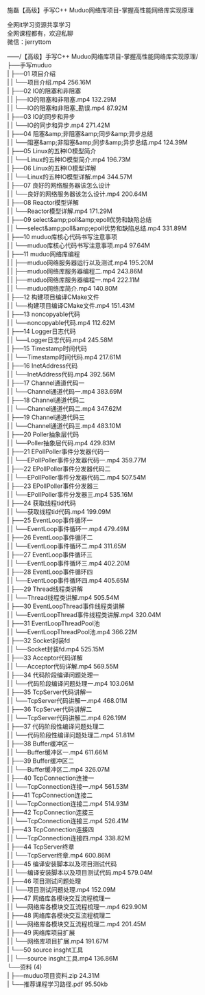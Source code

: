 施磊【高级】手写C++ Muduo网络库项目-掌握高性能网络库实现原理

全网it学习资源共享学习<br>全网课程都有，欢迎私聊<br>微信：jerryttom<br>

——/【高级】手写C++ Muduo网络库项目-掌握高性能网络库实现原理/<br> ├──手写muduo<br> | ├──01 项目介绍<br> | | └──项目介绍.mp4 256.16M<br> | ├──02 IO的阻塞和非阻塞<br> | | ├──IO的阻塞和非阻塞.mp4 132.29M<br> | | └──IO的阻塞和非阻塞_勘误.mp4 87.92M<br> | ├──03 IO的同步和异步<br> | | └──IO的同步和异步.mp4 271.42M<br> | ├──04 阻塞&amp;amp;非阻塞&amp;amp;同步&amp;amp;异步总结<br> | | └──阻塞&amp;amp;非阻塞&amp;amp;同步&amp;amp;异步总结.mp4 124.39M<br> | ├──05 Linux的五种IO模型简介<br> | | └──Linux的五种IO模型简介.mp4 196.73M<br> | ├──06 Linux的五种IO模型详解<br> | | └──Linux的五种IO模型详解.mp4 344.57M<br> | ├──07 良好的网络服务器该怎么设计<br> | | └──良好的网络服务器该怎么设计.mp4 200.64M<br> | ├──08 Reactor模型详解<br> | | └──Reactor模型详解.mp4 171.29M<br> | ├──09 select&amp;amp;poll&amp;amp;epoll优势和缺陷总结<br> | | └──select&amp;amp;poll&amp;amp;epoll优势和缺陷总结.mp4 331.89M<br> | ├──10 muduo库核心代码书写注意事项<br> | | └──muduo库核心代码书写注意事项.mp4 97.64M<br> | ├──11 muduo网络库编程<br> | | ├──muduo网络服务器运行以及测试.mp4 195.20M<br> | | ├──muduo网络库服务器编程二.mp4 243.86M<br> | | ├──muduo网络库服务器编程一.mp4 222.11M<br> | | └──muduo网络库简介.mp4 140.80M<br> | ├──12 构建项目编译CMake文件<br> | | └──构建项目编译CMake文件.mp4 151.43M<br> | ├──13 noncopyable代码<br> | | └──noncopyable代码.mp4 112.62M<br> | ├──14 Logger日志代码<br> | | └──Logger日志代码.mp4 245.58M<br> | ├──15 Timestamp时间代码<br> | | └──Timestamp时间代码.mp4 217.61M<br> | ├──16 InetAddress代码<br> | | └──InetAddress代码.mp4 392.56M<br> | ├──17 Channel通道代码一<br> | | └──Channel通道代码一.mp4 383.69M<br> | ├──18 Channel通道代码二<br> | | └──Channel通道代码二.mp4 347.62M<br> | ├──19 Channel通道代码三<br> | | └──Channel通道代码三.mp4 483.10M<br> | ├──20 Poller抽象层代码<br> | | └──Poller抽象层代码.mp4 429.83M<br> | ├──21 EPollPoller事件分发器代码一<br> | | └──EPollPoller事件分发器代码一.mp4 359.77M<br> | ├──22 EPollPoller事件分发器代码二<br> | | └──EPollPoller事件分发器代码二.mp4 507.54M<br> | ├──23 EPollPoller事件分发器三<br> | | └──EPollPoller事件分发器三.mp4 535.16M<br> | ├──24 获取线程tid代码<br> | | └──获取线程tid代码.mp4 199.09M<br> | ├──25 EventLoop事件循环一<br> | | └──EventLoop事件循环一.mp4 479.49M<br> | ├──26 EventLoop事件循环二<br> | | └──EventLoop事件循环二.mp4 311.65M<br> | ├──27 EventLoop事件循环三<br> | | └──EventLoop事件循环三.mp4 402.20M<br> | ├──28 EventLoop事件循环四<br> | | └──EventLoop事件循环四.mp4 405.65M<br> | ├──29 Thread线程类讲解<br> | | └──Thread线程类讲解.mp4 505.54M<br> | ├──30 EventLoopThread事件线程类讲解<br> | | └──EventLoopThread事件线程类讲解.mp4 320.04M<br> | ├──31 EventLoopThreadPool池<br> | | └──EventLoopThreadPool池.mp4 366.22M<br> | ├──32 Socket封装fd<br> | | └──Socket封装fd.mp4 525.15M<br> | ├──33 Acceptor代码详解<br> | | └──Acceptor代码详解.mp4 569.55M<br> | ├──34 代码阶段编译问题处理一<br> | | └──代码阶段编译问题处理一.mp4 103.06M<br> | ├──35 TcpServer代码讲解一<br> | | └──TcpServer代码讲解一.mp4 468.01M<br> | ├──36 TcpServer代码讲解二<br> | | └──TcpServer代码讲解二.mp4 626.19M<br> | ├──37 代码阶段性编译问题处理二<br> | | └──代码阶段性编译问题处理二.mp4 51.81M<br> | ├──38 Buffer缓冲区一<br> | | └──Buffer缓冲区一.mp4 611.66M<br> | ├──39 Buffer缓冲区二<br> | | └──Buffer缓冲区二.mp4 326.07M<br> | ├──40 TcpConnection连接一<br> | | └──TcpConnection连接一.mp4 561.53M<br> | ├──41 TcpConnection连接二<br> | | └──TcpConnection连接二.mp4 514.93M<br> | ├──42 TcpConnection连接三<br> | | └──TcpConnection连接三.mp4 526.41M<br> | ├──43 TcpConnection连接四<br> | | └──TcpConnection连接四.mp4 338.82M<br> | ├──44 TcpServer终章<br> | | └──TcpServer终章.mp4 600.86M<br> | ├──45 编译安装脚本以及项目测试代码<br> | | └──编译安装脚本以及项目测试代码.mp4 579.04M<br> | ├──46 项目测试问题处理<br> | | └──项目测试问题处理.mp4 152.09M<br> | ├──47 网络库各模块交互流程梳理一<br> | | └──网络库各模块交互流程梳理一.mp4 629.90M<br> | ├──48 网络库各模块交互流程梳理二<br> | | └──网络库各模块交互流程梳理二.mp4 201.45M<br> | ├──49 网络库项目扩展<br> | | └──网络库项目扩展.mp4 191.67M<br> | └──50 source insght工具<br> | | └──source insght工具.mp4 136.86M<br> └──资料 (4)<br> | ├──muduo项目资料.zip 24.31M<br> | └──推荐课程学习路径.pdf 95.50kb